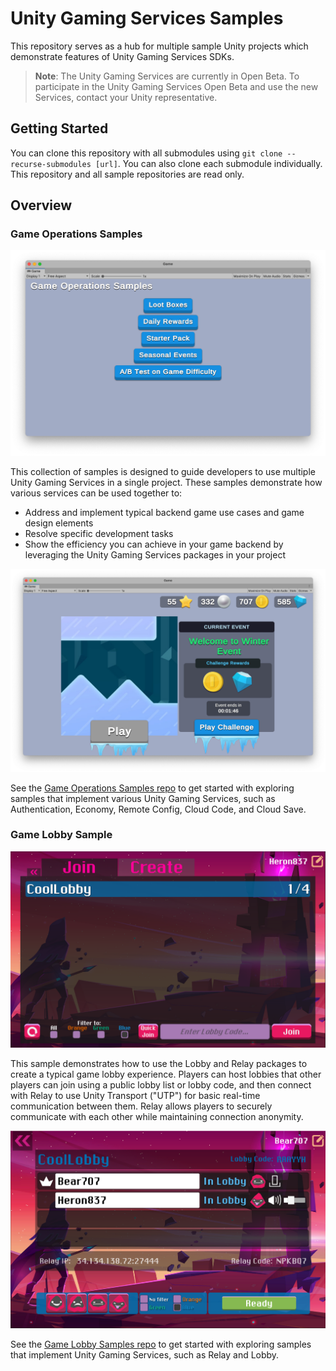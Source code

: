 # Unity Gaming Services Samples

This repository serves as a hub for multiple sample Unity projects which demonstrate features of Unity Gaming Services SDKs.

> **Note**: The Unity Gaming Services are currently in Open Beta.
To participate in the Unity Gaming Services Open Beta and use the new Services,
contact your Unity representative.

## Getting Started

You can clone this repository with all submodules using `git clone --recurse-submodules [url]`.
You can also clone each submodule individually.
This repository and all sample repositories are read only.

## Overview

### Game Operations Samples

![alt_text](~Documentation/Images/game-operations-samples-screen-shot-1.png "samples starting menu")

This collection of samples is designed to guide developers to use multiple Unity Gaming Services in a single project.
These samples demonstrate how various services can be used together to:
* Address and implement typical backend game use cases and game design elements
* Resolve specific development tasks
* Show the efficiency you can achieve in your game backend by leveraging the Unity Gaming Services packages in your project

![alt_text](~Documentation/Images/game-operations-samples-screen-shot-2.png "example of having live seasonal content in a game")

See the [Game Operations Samples repo](https://github.com/Unity-Technologies/com.unity.services.samples.game-operations)
to get started with exploring samples that implement various Unity Gaming Services,
such as Authentication, Economy, Remote Config, Cloud Code, and Cloud Save.

### Game Lobby Sample

![alt_text](~Documentation/Images/game-lobby-samples-screen-shot-1.png "an example lobby list")

This sample demonstrates how to use the Lobby and Relay packages to create a typical game lobby experience.
Players can host lobbies that other players can join using a public lobby list or lobby code,
and then connect with Relay to use Unity Transport ("UTP") for basic real-time communication between them.
Relay allows players to securely communicate with each other while maintaining connection anonymity.

![alt_text](~Documentation/Images/game-lobby-samples-screen-shot-2.png "an example lobby")

See the [Game Lobby Samples repo](https://github.com/Unity-Technologies/com.unity.services.samples.game-lobby)
to get started with exploring samples that implement Unity Gaming Services, such as Relay and Lobby.
